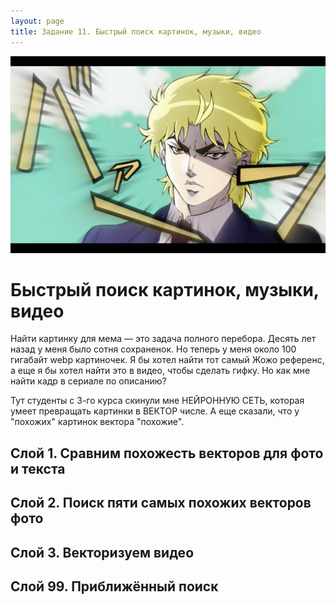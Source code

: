 ```yaml
---
layout: page
title: Задание 11. Быстрый поиск картинок, музыки, видео
---
```


![](/assets/jojo.jpeg)

# Быстрый поиск картинок, музыки, видео

Найти картинку для мема — это задача полного перебора. Десять лет назад у меня было сотня сохраненок. Но теперь у меня около 100 гигабайт webp картиночек. Я бы хотел найти тот самый Жожо референс, а еще я бы хотел найти это в видео, чтобы сделать гифку. Но как мне найти кадр в сериале по описанию?

Тут студенты с 3-го курса скинули мне НЕЙРОННУЮ СЕТЬ, которая умеет превращать картинки в ВЕКТОР числе. А еще сказали, что у "похожих" картинок вектора "похожие".

## Слой 1. Сравним похожесть векторов для фото и текста

## Слой 2. Поиск пяти самых похожих векторов фото

## Слой 3. Векторизуем видео

## Слой 99. Приближённый поиск